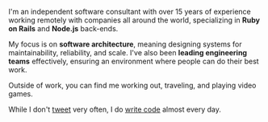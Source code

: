 I'm an independent software consultant with over 15 years of experience working
remotely with companies all around the world, specializing in **Ruby on Rails**
and **Node.js** back-ends.

My focus is on **software architecture**, meaning designing systems for
maintainability, reliability, and scale. I've also been **leading engineering
teams** effectively, ensuring an environment where people can do their best
work.

Outside of work, you can find me working out, traveling, and playing video
games.

While I don't [tweet](https://twitter.com/danguita) very often, I do
[write code](https://github.com/danguita) almost every day.
